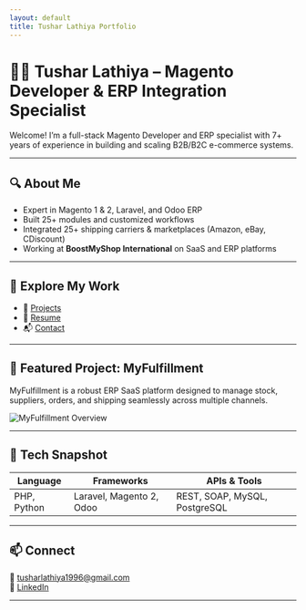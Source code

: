 ```yaml
---
layout: default
title: Tushar Lathiya Portfolio
---
```


# 👨‍💻 Tushar Lathiya – Magento Developer & ERP Integration Specialist

Welcome! I’m a full-stack Magento Developer and ERP specialist with 7+ years of experience in building and scaling B2B/B2C e-commerce systems.

---

## 🔍 About Me

- Expert in Magento 1 & 2, Laravel, and Odoo ERP
- Built 25+ modules and customized workflows
- Integrated 25+ shipping carriers & marketplaces (Amazon, eBay, CDiscount)
- Working at **BoostMyShop International** on SaaS and ERP platforms

---

## 🔗 Explore My Work

- 🧩 [Projects](./projects)
- 📄 [Resume](./resume)
- 📬 [Contact](./contact)

---

## 🌟 Featured Project: MyFulfillment

MyFulfillment is a robust ERP SaaS platform designed to manage stock, suppliers, orders, and shipping seamlessly across multiple channels.

![MyFulfillment Overview](./myfulfillment-overview.png)

---

## 🧠 Tech Snapshot

| Language | Frameworks | APIs & Tools |
|----------|------------|--------------|
| PHP, Python | Laravel, Magento 2, Odoo | REST, SOAP, MySQL, PostgreSQL |

---

## 📫 Connect

📧 [tusharlathiya1996@gmail.com](mailto:tusharlathiya1996@gmail.com)  
🔗 [LinkedIn](https://www.linkedin.com/in/tushar-lathiya-5ba569119)

---
